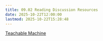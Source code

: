 ```yaml
---
title: 09.02 Reading Discussion Resources
date: 2025-10-22T12:00:00
lastmod: 2025-10-22T15:28:48
---
```


[Teachable Machine](https://teachablemachine.withgoogle.com/)
